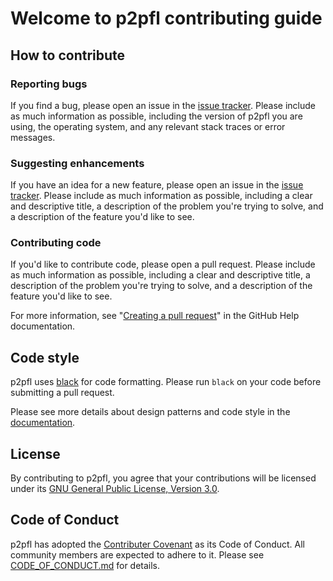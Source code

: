 # Welcome to p2pfl contributing guide

## How to contribute

### Reporting bugs

If you find a bug, please open an issue in the [issue tracker](https://github.com/pguijas/federated_learning_p2p/issues/new). Please include as much information as possible, including the version of p2pfl you are using, the operating system, and any relevant stack traces or error messages.

### Suggesting enhancements

If you have an idea for a new feature, please open an issue in the [issue tracker](https://github.com/pguijas/federated_learning_p2p/issues/new). Please include as much information as possible, including a clear and descriptive title, a description of the problem you're trying to solve, and a description of the feature you'd like to see.

### Contributing code

If you'd like to contribute code, please open a pull request. Please include as much information as possible, including a clear and descriptive title, a description of the problem you're trying to solve, and a description of the feature you'd like to see.

For more information, see "[Creating a pull request](https://docs.github.com/en/github/collaborating-with-issues-and-pull-requests/creating-a-pull-request)" in the GitHub Help documentation.

## Code style

p2pfl uses [black](https://github.com/psf/black) for code formatting. Please run `black` on your code before submitting a pull request.

Please see more details about design patterns and code style in the [documentation](https://pguijas.github.io/federated_learning_p2p/).

## License

By contributing to p2pfl, you agree that your contributions will be licensed under its [GNU General Public License, Version 3.0](https://www.gnu.org/licenses/gpl-3.0.en.html).

## Code of Conduct

p2pfl has adopted the [Contributer Covenant](https://www.contributor-covenant.org/) as its Code of Conduct. All community members are expected to adhere to it. Please see [CODE_OF_CONDUCT.md](CODE_OF_CONDUCT.md) for details.
